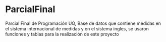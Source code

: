 # ParcialFinal

Parcial Final de Programación UQ, Base de datos que contiene medidas en el sistema internacional de medidas y en el sistema ingles, se usaron funciones y tablas para la
realización de este proyecto